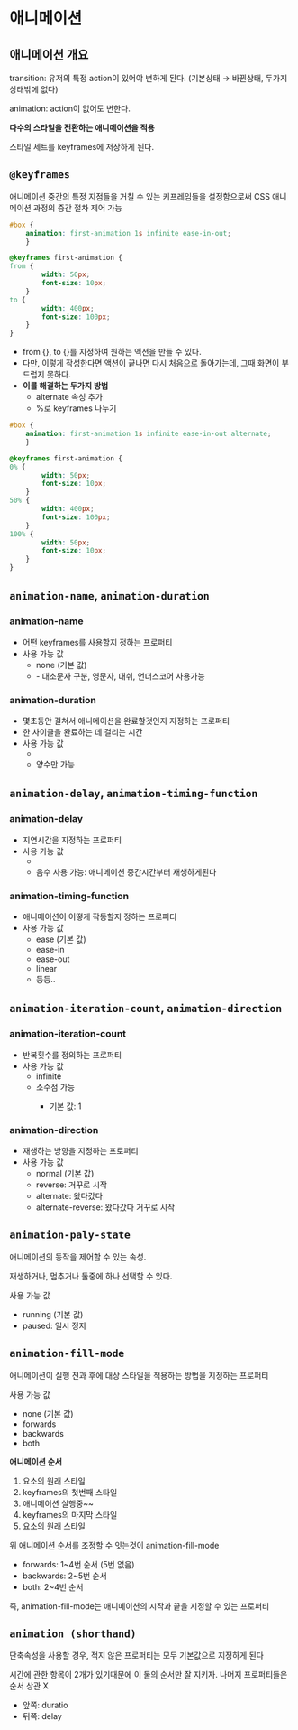 # 애니메이션

## 애니메이션 개요

transition: 유저의 특정 action이 있어야 변하게 된다. (기본상태 → 바뀐상태, 두가지 상태밖에 없다)

animation: action이 없어도 변한다.

**다수의 스타일을 전환하는 애니메이션을 적용**

스타일 세트를 keyframes에 저장하게 된다.

## `@keyframes`

애니메이션 중간의 특정 지점들을 거칠 수 있는 키프레임들을 설정함으로써 CSS 애니메이션 과정의 중간 절차 제어 가능

```css
#box {
	animation: first-animation 1s infinite ease-in-out;
	}

@keyframes first-animation {
from {
		width: 50px;
		font-size: 10px;
	}
to {
		width: 400px;
		font-size: 100px;
	}
}
```

- from {}, to {}를 지정하여 원하는 액션을 만들 수 있다.
- 다만, 이렇게 작성한다면 액션이 끝나면 다시 처음으로 돌아가는데, 그때 화면이 부드럽지 못하다.
- **이를 해결하는 두가지 방법**
    - alternate 속성 추가
    - %로 keyframes 나누기

```css
#box {
	animation: first-animation 1s infinite ease-in-out alternate;
	}

@keyframes first-animation {
0% {
		width: 50px;
		font-size: 10px;
	}
50% {
		width: 400px;
		font-size: 100px;
	}
100% {
		width: 50px;
		font-size: 10px;
	}
}
```

## `animation-name`, `animation-duration`

### animation-name

- 어떤 keyframes를 사용할지 정하는 프로퍼티
- 사용 가능 값
    - none (기본 값)
    - <custom-ident>
        - 대소문자 구분, 영문자, 대쉬, 언더스코어 사용가능

### animation-duration

- 몇초동안 걸쳐서 애니메이션을 완료할것인지 지정하는 프로퍼티
- 한 사이클을 완료하는 데 걸리는 시간
- 사용 가능 값
    - <time>
    - 양수만 가능

## `animation-delay`, `animation-timing-function`

### animation-delay

- 지연시간을 지정하는 프로퍼티
- 사용 가능 값
    - <time>
    - 음수 사용 가능: 애니메이션 중간시간부터 재생하게된다

### animation-timing-function

- 애니메이션이 어떻게 작동할지 정하는 프로퍼티
- 사용 가능 값
    - ease (기본 값)
    - ease-in
    - ease-out
    - linear
    - 등등..

## `animation-iteration-count`, `animation-direction`

### animation-iteration-count

- 반복횟수를 정의하는 프로퍼티
- 사용 가능 값
    - infinite
    - <number> 소수점 가능
        - 기본 값: 1

### animation-direction

- 재생하는 방향을 지정하는 프로퍼티
- 사용 가능 값
    - normal (기본 값)
    - reverse: 거꾸로 시작
    - alternate: 왔다갔다
    - alternate-reverse: 왔다갔다 거꾸로 시작

## `animation-paly-state`

애니메이션의 동작을 제어할 수 있는 속성.

재생하거나, 멈추거나 둘중에 하나 선택할 수 있다.

사용 가능 값

- running (기본 값)
- paused: 일시 정지

## `animation-fill-mode`

애니메이션이 실행 전과 후에 대상 스타일을 적용하는 방법을 지정하는 프로퍼티

사용 가능 값

- none (기본 값)
- forwards
- backwards
- both

**애니메이션 순서**

1. 요소의 원래 스타일
2. keyframes의 첫번째 스타일
3. 애니메이션 실행중~~
4. keyframes의 마지막 스타일
5. 요소의 원래 스타일

위 애니메이션 순서를 조정할 수 잇는것이 animation-fill-mode

- forwards: 1~4번 순서 (5번 없음)
- backwards: 2~5번 순서
- both: 2~4번 순서

즉, animation-fill-mode는 애니메이션의 시작과 끝을 지정할 수 있는 프로퍼티

## `animation (shorthand)`

단축속성을 사용할 경우, 적지 않은 프로퍼티는 모두 기본값으로 지정하게 된다

시간에 관한 항목이 2개가 있기때문에 이 둘의 순서만 잘 지키자. 나머지 프로퍼티들은 순서 상관 X

- 앞쪽: duratio
- 뒤쪽: delay